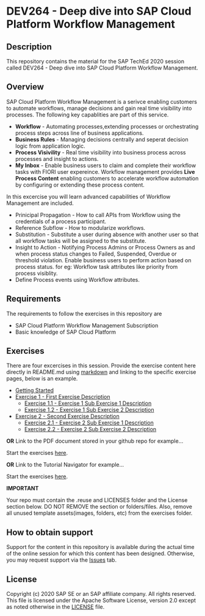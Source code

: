 # DEV264 - Deep dive into SAP Cloud Platform Workflow Management

## Description

This repository contains the material for the SAP TechEd 2020 session called DEV264 - Deep dive into  SAP Cloud Platform Workflow Management.

## Overview

SAP Cloud Platform Workflow Management is a serivce enabling customers to automate workflows, manage decisions and gain real time visibility into processes.
The following key capablities are part of this service.
- **Workflow** - Automating processes,extending processes or orchestrating process steps across line of business applications.
- **Business Rules** - Managing decisions centrally and seperat decision logic from application logic.
- **Process Visivility** - Real time visibility into business process across processes and insight to actions.
- **My Inbox** - Enable business users to claim and complete their workflow tasks with FIORI user expereince. 
Workflow management provides **Live Process Content** enabling customers to accelerate workflow automation by configuring or extending these process content.

In this excercise you will learn advanced capabilities of Workflow Management are included.
- Prinicipal Propagation - How to call APIs from Workflow using the credentials of a process participant.
- Reference Subflow - How to modularize workflows.
- Substitution - Substitute a user during absence with another user so that all workflow tasks will be assigned to the substitute.
- Insight to Action - Notifying Process Admins or Process Owners as and when process status changes to Failed, Suspended, Overdue or threshold violation. Enable business users to perform action based on process status. for eg: Workflow task attributes like priority from process visiblity.
- Define Process events using Workflow attributes.

## Requirements

The requirements to follow the exercises in this repository are
- SAP Cloud Platform Workflow Management Subscription
- Basic knowledge of SAP Cloud Platform

## Exercises
There are four excercises in this session. 
Provide the exercise content here directly in README.md using [markdown](https://guides.github.com/features/mastering-markdown/) and linking to the specific exercise pages, below is an example.


- [Getting Started](exercises/ex0/)
- [Exercise 1 - First Exercise Description](exercises/ex1/)
    - [Exercise 1.1 - Exercise 1 Sub Exercise 1 Description](exercises/ex1#exercise-11-sub-exercise-1-description)
    - [Exercise 1.2 - Exercise 1 Sub Exercise 2 Description](exercises/ex1#exercise-12-sub-exercise-2-description)
- [Exercise 2 - Second Exercise Description](exercises/ex2/)
    - [Exercise 2.1 - Exercise 2 Sub Exercise 1 Description](exercises/ex2#exercise-21-sub-exercise-1-description)
    - [Exercise 2.2 - Exercise 2 Sub Exercise 2 Description](exercises/ex2#exercise-22-sub-exercise-2-description)


**OR** Link to the PDF document stored in your github repo for example...

Start the exercises [here](exercises/myPDFDoc.pdf).
    
**OR** Link to the Tutorial Navigator for example...

Start the exercises [here](https://developers.sap.com/tutorials/abap-environment-trial-onboarding.html).

**IMPORTANT**

Your repo must contain the .reuse and LICENSES folder and the License section below. DO NOT REMOVE the section or folders/files. Also, remove all unused template assets(images, folders, etc) from the exercises folder. 

## How to obtain support

Support for the content in this repository is available during the actual time of the online session for which this content has been designed. Otherwise, you may request support via the [Issues](../../issues) tab.

## License
Copyright (c) 2020 SAP SE or an SAP affiliate company. All rights reserved. This file is licensed under the Apache Software License, version 2.0 except as noted otherwise in the [LICENSE](LICENSES/Apache-2.0.txt) file.

